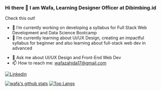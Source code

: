 ### Hi there 👋 I am Wafa, Learning Designer Officer at Dibimbing.id


<!-- **wafa17/wafa17** is a ✨ _special_ ✨ repository because its `README.md` (this file) appears on your GitHub profile. -->

Check this out!

- 🔭 I’m currently working on developing a syllabus for Full Stack Web Development and Data Science Bootcamp
- 🌱 I’m currently learning about Ui/UX Design, creating an impactful syllabus for beginner and also learning about full-stack web dev in advanced
<!-- - 👯 I’m looking to collaborate on ...
- 🤔 I’m looking for help with ... -->
- 💬 Ask me about UI/UX Design and Front-End Web Dev
- 📫 How to reach me: wafazahida17@gmail.com
<!-- - 😄 Pronouns: ...
- ⚡ Fun fact: ... -->



[![Linkedin](https://img.shields.io/badge/linkedin-%230077B5.svg?&style=for-the-badge&logo=linkedin&logoColor=white)](https://www.linkedin.com/in/wafazahida17/)


<!-- <p align="center">
   <code>Visitor count</code>
   <img src="https://profile-counter.glitch.me/wafa17/count.svg" />
  </p>
 -->
[![wafa's github stats](https://github-readme-stats.vercel.app/api?username=wafa17&show_icons=true&line_height=21&show_icons=true&theme=buefy&count_private=true&cache_seconds=1800)](https://github.com/wafa17)
[![Top Langs](https://github-readme-stats.vercel.app/api/top-langs/?username=wafa17&show_icons=true&theme=buefy&layout=compact&cache_seconds=1800)](https://github.com/wafa17)

